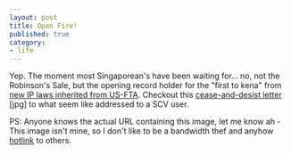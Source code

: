 ```yaml
---
layout: post
title: Open Fire!
published: true
category:
- life
---
```

Yep. The moment most Singaporean's have been waiting for... no, not the Robinson's Sale, but the opening record holder for the "first to kena" from [new IP laws inherited from US-FTA](http://www.newiplaws.org.sg/copyright.htm). Checkout this [cease-and-desist letter](http://www.singapore20plus.org/albums2/album08/letter.sized.jpg) [jpg] to what seem like addressed to a SCV user.   
  
PS: Anyone knows the actual URL containing this image, let me know ah - This image isn't mine, so I don't like to be a bandwidth thef and anyhow [hotlink](http://wordworx.com/) to others.


